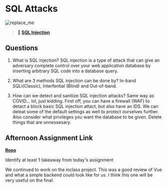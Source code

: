 # SQL Attacks

![replace_me](https://codeworks.blob.core.windows.net/public/assets/img/illustrations/placeholder.svg)

> **📖 [SQL Injection](https://codeworksacademy.com/fs-student-guide/resources/wk11/03-SQL-Injection)**

## Questions

1. What is SQL injection?
    SQL injection is a type of attack that can give an adversary complete control over your web application database by inserting arbitrary SQL code into a database query.

2. What are 3 methods SQL injection can be done by?
    In-band SQLi(Classic), Interfential (Blind) and Out-of-band.

3. How can we detect and sanitize SQL injection attacks?
    Same way as COVID... lol, just kidding.
    First off, you can have a firewall (WAF) to detact a block basic SQL injection attact, but also have an IDS. We can deleat some of the default settings as well to protect ourselves further. Also consider what privileges you want the database to be given. Delete things that are unnessesary.  

## Afternoon Assignment Link

**[Repo](https://github.com/autumnlay/LateFall-21-GroupMe)**

Identify at least 1 takeaway from today's assignment

We continued to work on the inclass project. This was a good review of Vue and what a simple backend could look like for us. I think this one will be very useful on the final. 
